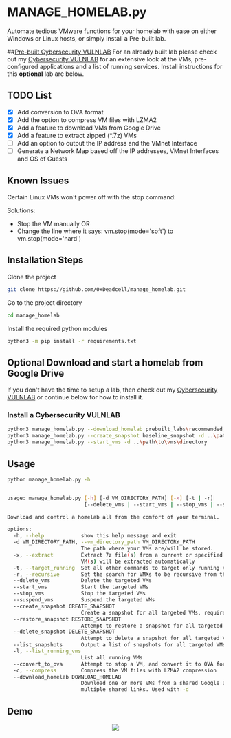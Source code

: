 
# MANAGE_HOMELAB.py

Automate tedious VMware functions for your homelab with ease on either Windows or Linux hosts, or simply install a Pre-built lab.


##[Pre-built Cybersecurity VULNLAB](/lab_contents.md)
For an already built lab please check out my [Cybersecurity VULNLAB](/lab_contents.md) for an extensive look at the VMs, pre-configured applications and a list of running services.
Install instructions for this **optional** lab are below.

## TODO List

- [x] Add conversion to OVA format
- [x] Add the option to compress VM files with LZMA2
- [x] Add a feature to download VMs from Google Drive
- [x] Add a feature to extract zipped (*.7z) VMs
- [ ] Add an option to output the IP address and the VMnet Interface
- [ ] Generate a Network Map based off the IP addresses, VMnet Interfaces and OS of Guests

## Known Issues
Certain Linux VMs won't power off with the stop command:

Solutions:
- Stop the VM manually
OR
- Change the line where it says: vm.stop(mode='soft') to vm.stop(mode='hard') 

## Installation Steps

Clone the project

```bash
git clone https://github.com/0xDeadcell/manage_homelab.git
```

Go to the project directory

```bash
cd manage_homelab
```

Install the required python modules

```bash
python3 -m pip install -r requirements.txt
```

## **Optional** Download and start a homelab from Google Drive

If you don't have the time to setup a lab, then check out my [Cybersecurity VULNLAB](/lab_contents.md) or continue below for how to install it.


### Install a Cybersecurity VULNLAB
```bash
python3 manage_homelab.py --download_homelab prebuilt_labs\recommended_lab_links.txt -d ..\path\to\vm\directory -x
python3 manage_homelab.py --create_snapshot baseline_snapshot -d ..\path\to\vm\directory
python3 manage_homelab.py --start_vms -d ..\path\to\vms\directory
```


## Usage

```bash
python manage_homelab.py -h


usage: manage_homelab.py [-h] [-d VM_DIRECTORY_PATH] [-x] [-t | -r]
                         [--delete_vms | --start_vms | --stop_vms | --suspend_vms | --create_snapshot CREATE_SNAPSHOT | --restore_snapshot RESTORE_SNAPSHOT | --delete_snapshot DELETE_SNAPSHOT | --list_snapshots | -l | --convert_to_ova | -c | --download_homelab DOWNLOAD_HOMELAB]

Download and control a homelab all from the comfort of your terminal.

options:
  -h, --help            show this help message and exit
  -d VM_DIRECTORY_PATH, --vm_directory_path VM_DIRECTORY_PATH
                        The path where your VMs are/will be stored.
  -x, --extract         Extract 7z file(s) from a current or specified directory, when used with --download_homelab
                        VM(s) will be extracted automatically
  -t, --target_running  Set all other commands to target only running VMs
  -r, --recursive       Set the search for VMXs to be recursive from the specified directory
  --delete_vms          Delete the targeted VMs
  --start_vms           Start the targeted VMs
  --stop_vms            Stop the targeted VMs
  --suspend_vms         Suspend the targeted VMs
  --create_snapshot CREATE_SNAPSHOT
                        Create a snapshot for all targeted VMs, requires a snapshot name
  --restore_snapshot RESTORE_SNAPSHOT
                        Attempt to restore a snapshot for all targeted VMs, requires a snapshot name
  --delete_snapshot DELETE_SNAPSHOT
                        Attempt to delete a snapshot for all targeted VMs, requires a snapshot name
  --list_snapshots      Output a list of snapshots for all targeted VMs
  -l, --list_running_vms
                        List all running VMs
  --convert_to_ova      Attempt to stop a VM, and convert it to OVA format
  -c, --compress        Compress the VM files with LZMA2 compression
  --download_homelab DOWNLOAD_HOMELAB
                        Download one or more VMs from a shared Google Drive by specifying a file containing one or
                        multiple shared links. Used with -d
```

## Demo
<p align="center"><img src="/images/render_compressed.gif?raw=true"/></p>

